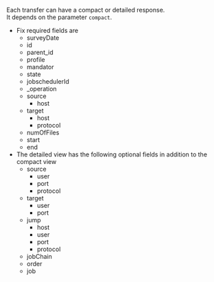 Each transfer can have a compact or detailed response.<br/>
It depends on the parameter ``compact``.
* Fix required fields are
    * surveyDate
    * id
    * parent_id
    * profile
    * mandator
    * state
    * jobschedulerId
    * _operation
    * source
    	* host
    * target
    	* host
    	* protocol
    * numOfFiles
    * start
    * end
* The detailed view has the following optional fields in addition to the compact view
    * source
    	* user
    	* port
    	* protocol
    * target
    	* user
    	* port
    * jump
    	* host
    	* user
    	* port
    	* protocol
    * jobChain
    * order
    * job

